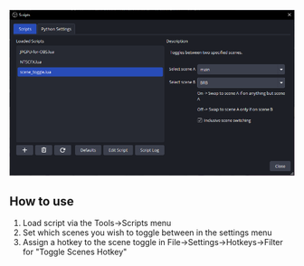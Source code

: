 ![OBS Scripts menu showing two dropdowns and a checkbox: "Select scene A", "Select scene B", and "Inclusive scene switching"](./screenshot.png "Scene toggle settings menu.")
## How to use
1. Load script via the Tools->Scripts menu
2. Set which scenes you wish to toggle between in the settings menu
3. Assign a hotkey to the scene toggle in File->Settings->Hotkeys->Filter for "Toggle Scenes Hotkey"

